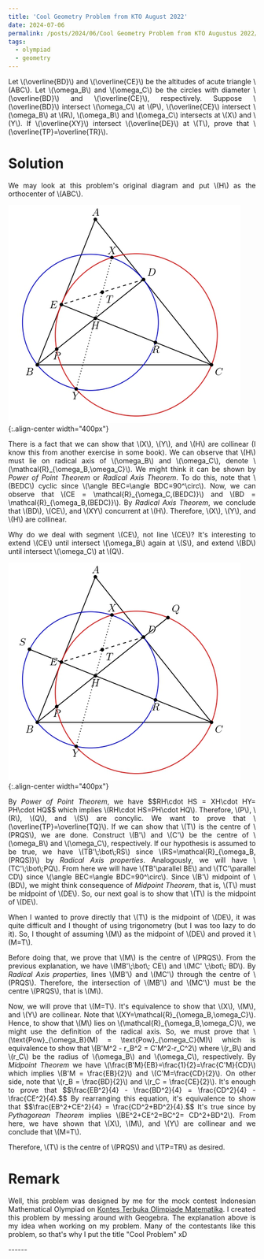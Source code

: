 ```yaml
---
title: 'Cool Geometry Problem from KTO August 2022'
date: 2024-07-06
permalink: /posts/2024/06/Cool Geometry Problem from KTO Augustus 2022/
tags:
  - olympiad
  - geometry
---
```

<p align="justify">
Let \(\overline{BD}\) and \(\overline{CE}\) be the altitudes of acute triangle \(ABC\). Let \(\omega_B\) and \(\omega_C\) be the circles with diameter \(\overline{BD}\) and \(\overline{CE}\), respectively. Suppose \(\overline{BD}\) intersect \(\omega_C\) at \(P\), \(\overline{CE}\) intersect \(\omega_B\) at \(R\), \(\omega_B\) and \(\omega_C\) intersects at \(X\) and \(Y\). If \(\overline{XY}\) intersect \(\overline{DE}\) at \(T\), prove that \(\overline{TP}=\overline{TR}\).</p>

Solution
======

<p align="justify"> We may look at this problem's original diagram and put \(H\) as the orthocenter of \(ABC\). </p>

![extend line](/images/blog1/g1.jpg){:.align-center width="400px"}

<p align="justify"> There is a fact that we can show that \(X\), \(Y\), and \(H\) are collinear (I know this from another exercise in some book). We can observe that \(H\) must lie on radical axis of \(\omega_B\) and \(\omega_C\), denote \(\mathcal{R}_{\omega_B,\omega_C}\). We might think it can be shown by <i>Power of Point Theorem</i> or <i>Radical Axis Theorem</i>. To do this, note that \(BEDC\) cyclic since \(\angle BEC=\angle BDC=90^\circ\). Now, we can observe that \(CE = \mathcal{R}_{\omega_C,(BEDC)}\) and \(BD = \mathcal{R}_{\omega_B,(BEDC)}\). By <i>Radical Axis Theorem</i>, we conclude that \(BD\), \(CE\), and \(XY\) concurrent at \(H\). Therefore, \(X\), \(Y\), and \(H\) are collinear.
</p>

<p align="justify"> 
Why do we deal with segment \(CE\), not line \(CE\)? It's interesting to extend \(CE\) until intersect \(\omega_B\) again at \(S\), and extend \(BD\) until intersect \(\omega_C\) at \(Q\).
</p>

![original diagram](/images/blog1/g2.jpg){:.align-center width="400px"}

<p align="justify">
By <i>Power of Point Theorem</i>, we have $$RH\cdot HS = XH\cdot HY= PH\cdot HQ$$ which implies \(RH\cdot HS=PH\cdot HQ\). Therefore, \(P\), \(R\), \(Q\), and \(S\) are concylic. We want to prove that \(\overline{TP}=\overline{TQ}\). If we can show that \(T\) is the centre of \(PRQS\), we are done. Construct \(B'\) and \(C'\) be the centre of \(\omega_B\) and \(\omega_C\), respectively. If our hypothesis is assumed to be true, we have \(TB'\;\bot\;RS\) since \(RS=\mathcal{R}_{\omega_B,(PRQS)}\) by <i>Radical Axis properties</i>. Analogously, we will have \(TC'\;\bot\;PQ\). From here we will have \(TB'\parallel BE\) and \(TC'\parallel CD\) since \(\angle BEC=\angle BDC=90^\circ\). Since \(B'\) midpoint of \(BD\), we might think consequence of <i>Midpoint Theorem</i>, that is, \(T\) must be midpoint of \(DE\). So, our next goal is to show that \(T\) is the midpoint of \(DE\). 
</p>

<p align="justify">
When I wanted to prove directly that \(T\) is the midpoint of \(DE\), it was quite difficult and I thought of using trigonometry (but I was too lazy to do it). So, I thought of assuming \(M\) as the midpoint of \(DE\) and proved it \(M=T\).
</p>

<p align="justify">
Before doing that, we prove that \(M\) is the centre of \(PRQS\). From the previous explanation, we have \(MB'\;\bot\; CE\) and \(MC' \;\bot\; BD\). By <i>Radical Axis properties</i>, lines \(MB'\) and \(MC'\) through the centre of \(PRQS\). Therefore, the intersection of \(MB'\) and \(MC'\) must be the centre \(PRQS\), that is \(M\). 
</p>

<p align="justify">
Now, we will prove that \(M=T\). It's equivalence to show that \(X\), \(M\), and \(Y\) are collinear. Note that \(XY=\mathcal{R}_{\omega_B,\omega_C}\). Hence, to show that \(M\) lies on \(\mathcal{R}_{\omega_B,\omega_C}\), we might use the definition of the radical axis. So, we must prove that \(\text{Pow}_{\omega_B}(M) = \text{Pow}_{\omega_C}(M)\) which is equivalence to show that \(B'M^2 - r_B^2 = C'M^2-r_C^2\) where \(r_B\) and \(r_C\) be the radius of \(\omega_B\) and \(\omega_C\), respectively. By <i>Midpoint Theorem</i> we have \(\frac{B'M}{EB}=\frac{1}{2}=\frac{C'M}{CD}\) which implies \(B'M = \frac{EB}{2}\) and \(C'M=\frac{CD}{2}\). On other side, note that \(r_B = \frac{BD}{2}\) and \(r_C = \frac{CE}{2}\). It's enough to prove that $$\frac{EB^2}{4} - \frac{BD^2}{4} = \frac{CD^2}{4} - \frac{CE^2}{4}.$$ By rearranging this equation, it's equivalence to show that $$\frac{EB^2+CE^2}{4} = \frac{CD^2+BD^2}{4}.$$ It's true since by <i>Pythagorean Theorem</i> implies \(BE^2+CE^2=BC^2= CD^2+BD^2\). From here, we have shown that \(X\), \(M\), and \(Y\) are collinear and we conclude that \(M=T\).
</p>

<p align="justify">
Therefore, \(T\) is the centre of \(PRQS\) and \(TP=TR\) as desired.
</p>

Remark
======

<p align="justify">
Well, this problem was designed by me for the mock contest Indonesian Mathematical Olympiad on <a href="https://ktom-tomi.or.id/">Kontes Terbuka Olimpiade Matematika</a>. I created this problem by messing around with Geogebra. The explanation above is my idea when working on my problem. Many of the contestants like this problem, so that's why I put the title "Cool Problem" xD
</p>
------
